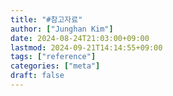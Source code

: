 ```yaml
---
title: "#참고자료"
author: ["Junghan Kim"]
date: 2024-08-24T21:03:00+09:00
lastmod: 2024-09-21T14:14:55+09:00
tags: ["reference"]
categories: ["meta"]
draft: false
---
```

